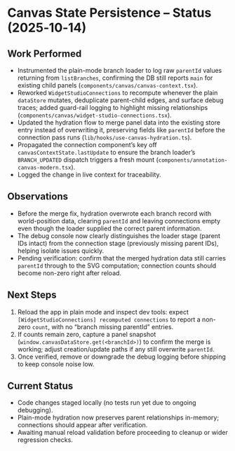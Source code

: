 # Canvas State Persistence – Status (2025‑10‑14)

## Work Performed
- Instrumented the plain-mode branch loader to log raw `parentId` values returning from `listBranches`, confirming the DB still reports `main` for existing child panels (`components/canvas/canvas-context.tsx`).
- Reworked `WidgetStudioConnections` to recompute whenever the plain `dataStore` mutates, deduplicate parent-child edges, and surface debug traces; added guard-rail logging to highlight missing relationships (`components/canvas/widget-studio-connections.tsx`).
- Updated the hydration flow to merge panel data into the existing store entry instead of overwriting it, preserving fields like `parentId` before the connection pass runs (`lib/hooks/use-canvas-hydration.ts`).
- Propagated the connection component’s key off `canvasContextState.lastUpdate` to ensure the branch loader’s `BRANCH_UPDATED` dispatch triggers a fresh mount (`components/annotation-canvas-modern.tsx`).
- Logged the change in live context for traceability.

## Observations
- Before the merge fix, hydration overwrote each branch record with world-position data, clearing `parentId` and leaving connections empty even though the loader supplied the correct parent information.
- The debug console now clearly distinguishes the loader stage (parent IDs intact) from the connection stage (previously missing parent IDs), helping isolate issues quickly.
- Pending verification: confirm that the merged hydration data still carries `parentId` through to the SVG computation; connection counts should become non-zero right after reload.

## Next Steps
1. Reload the app in plain mode and inspect dev tools: expect `[WidgetStudioConnections] recomputed connections` to report a non-zero `count`, with no “branch missing parentId” entries.
2. If counts remain zero, capture a panel snapshot (`window.canvasDataStore.get(<branchId>)`) to confirm the merge is working; adjust creation/update paths if any still overwrite `parentId`.
3. Once verified, remove or downgrade the debug logging before shipping to keep console noise low.

## Current Status
- Code changes staged locally (no tests run yet due to ongoing debugging).
- Plain-mode hydration now preserves parent relationships in-memory; connections should appear after verification.
- Awaiting manual reload validation before proceeding to cleanup or wider regression checks.
